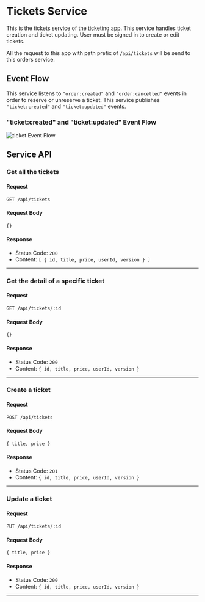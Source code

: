 # Tickets Service
This is the tickets service of the [ticketing app](https://github.com/WeijuZheng/ticketing). This service handles ticket creation and ticket updating. User must be signed in to create or edit tickets.

All the request to this app with path prefix of `/api/tickets` will be send to this orders service.

## Event Flow
This service listens to `"order:created"` and `"order:cancelled"` events in order to reserve or unreserve a ticket. This service publishes `"ticket:created"` and `"ticket:updated"` events.

### "ticket:created" and "ticket:updated" Event Flow
![ticket Event Flow](https://i.ibb.co/wWDtpMj/tickets-service-event-flow.jpg)

## Service API
### Get all the tickets
#### Request
`GET /api/tickets`
#### Request Body
`{}`
#### Response
- Status Code: `200`
- Content: `[ { id, title, price, userId, version } ]`
---
### Get the detail of a specific ticket
#### Request
`GET /api/tickets/:id`
#### Request Body
`{}`
#### Response
- Status Code: `200`
- Content: `{ id, title, price, userId, version }`
---
### Create a ticket
#### Request
`POST /api/tickets`
#### Request Body
`{ title, price }`
#### Response
- Status Code: `201`
- Content: `{ id, title, price, userId, version }`
---
### Update a ticket
#### Request
`PUT /api/tickets/:id`
#### Request Body
`{ title, price }`
#### Response
- Status Code: `200`
- Content: `{ id, title, price, userId, version }`
---
